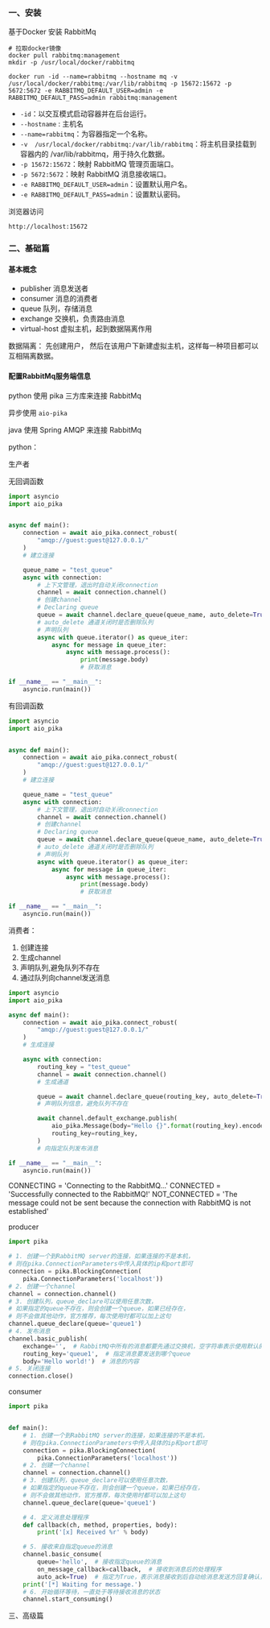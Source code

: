 ### 一、安装

基于Docker 安装 RabbitMq

```shell
# 拉取docker镜像
docker pull rabbitmq:management
mkdir -p /usr/local/docker/rabbitmq

docker run -id --name=rabbitmq --hostname mq -v /usr/local/docker/rabbitmq:/var/lib/rabbitmq -p 15672:15672 -p 5672:5672 -e RABBITMQ_DEFAULT_USER=admin -e RABBITMQ_DEFAULT_PASS=admin rabbitmq:management

```

- `-id`：以交互模式启动容器并在后台运行。
- `--hostname` : 主机名
- `--name=rabbitmq`：为容器指定一个名称。
- `-v  /usr/local/docker/rabbitmq:/var/lib/rabbitmq`：将主机目录挂载到容器内的 /var/lib/rabbitmq，用于持久化数据。
- `-p 15672:15672`：映射 RabbitMQ 管理页面端口。
- `-p 5672:5672`：映射 RabbitMQ 消息接收端口。
- `-e RABBITMQ_DEFAULT_USER=admin`：设置默认用户名。
- `-e RABBITMQ_DEFAULT_PASS=admin`：设置默认密码。

浏览器访问

`http://localhost:15672`



### 二、基础篇

#### 基本概念

- publisher 消息发送者
- consumer 消息的消费者
- queue 队列，存储消息
- exchange 交换机，负责路由消息
- virtual-host 虚拟主机，起到数据隔离作用

数据隔离： 先创建用户， 然后在该用户下新建虚拟主机，这样每一种项目都可以互相隔离数据。

#### 配置RabbitMq服务端信息

python 使用 pika 三方库来连接 RabbitMq

异步使用 `aio-pika`



java 使用 Spring AMQP 来连接 RabbitMq



python：



生产者

无回调函数

```python
import asyncio
import aio_pika


async def main():
    connection = await aio_pika.connect_robust(
        "amqp://guest:guest@127.0.0.1/"
    )
    # 建立连接

    queue_name = "test_queue"
    async with connection:
        # 上下文管理，退出时自动关闭connection
        channel = await connection.channel()
        # 创建channel
        # Declaring queue
        queue = await channel.declare_queue(queue_name, auto_delete=True)
        # auto_delete 通道关闭时是否删除队列
        # 声明队列
        async with queue.iterator() as queue_iter:
            async for message in queue_iter:
                async with message.process():
                    print(message.body)
                    # 获取消息

if __name__ == "__main__":
    asyncio.run(main())


```

有回调函数

```python
import asyncio
import aio_pika


async def main():
    connection = await aio_pika.connect_robust(
        "amqp://guest:guest@127.0.0.1/"
    )
    # 建立连接

    queue_name = "test_queue"
    async with connection:
        # 上下文管理，退出时自动关闭connection
        channel = await connection.channel()
        # 创建channel
        # Declaring queue
        queue = await channel.declare_queue(queue_name, auto_delete=True)
        # auto_delete 通道关闭时是否删除队列
        # 声明队列
        async with queue.iterator() as queue_iter:
            async for message in queue_iter:
                async with message.process():
                    print(message.body)
                    # 获取消息

if __name__ == "__main__":
    asyncio.run(main())


```



消费者：

1. 创建连接
2. 生成channel
3. 声明队列,避免队列不存在
4. 通过队列向channel发送消息

```python
import asyncio
import aio_pika

async def main():
    connection = await aio_pika.connect_robust(
        "amqp://guest:guest@127.0.0.1/"
    )
    # 生成连接

    async with connection:
        routing_key = "test_queue"
        channel = await connection.channel()
        # 生成通道

        queue = await channel.declare_queue(routing_key, auto_delete=True)
        # 声明队列信息，避免队列不存在

        await channel.default_exchange.publish(
            aio_pika.Message(body="Hello {}".format(routing_key).encode()),
            routing_key=routing_key,
        )
        # 向指定队列发布消息

if __name__ == "__main__":
    asyncio.run(main())


```



CONNECTING = 'Connecting to the RabbitMQ...'
CONNECTED = 'Successfully connected to the RabbitMQ!'
NOT_CONNECTED = 'The message could not be sent because the connection with RabbitMQ is not established'



producer

```python
import pika

# 1. 创建一个到RabbitMQ server的连接，如果连接的不是本机，
# 则在pika.ConnectionParameters中传入具体的ip和port即可
connection = pika.BlockingConnection(
    pika.ConnectionParameters('localhost'))
# 2. 创建一个channel
channel = connection.channel()
# 3. 创建队列，queue_declare可以使用任意次数，
# 如果指定的queue不存在，则会创建一个queue，如果已经存在，
# 则不会做其他动作，官方推荐，每次使用时都可以加上这句
channel.queue_declare(queue='queue1')
# 4. 发布消息
channel.basic_publish(
    exchange='',  # RabbitMQ中所有的消息都要先通过交换机，空字符串表示使用默认的交换机
    routing_key='queue1',  # 指定消息要发送到哪个queue
    body='Hello world!')  # 消息的内容
# 5. 关闭连接
connection.close()

```

consumer

```python
import pika


def main():
    # 1. 创建一个到RabbitMQ server的连接，如果连接的不是本机，
    # 则在pika.ConnectionParameters中传入具体的ip和port即可
    connection = pika.BlockingConnection(
        pika.ConnectionParameters('localhost'))
    # 2. 创建一个channel
    channel = connection.channel()
    # 3. 创建队列，queue_declare可以使用任意次数，
    # 如果指定的queue不存在，则会创建一个queue，如果已经存在，
    # 则不会做其他动作，官方推荐，每次使用时都可以加上这句
    channel.queue_declare(queue='queue1')

    # 4. 定义消息处理程序
    def callback(ch, method, properties, body):
        print('[x] Received %r' % body)

    # 5. 接收来自指定queue的消息
    channel.basic_consume(
        queue='hello',  # 接收指定queue的消息
        on_message_callback=callback,  # 接收到消息后的处理程序
        auto_ack=True)  # 指定为True，表示消息接收到后自动给消息发送方回复确认，已收到消息
    print('[*] Waiting for message.')
    # 6. 开始循环等待，一直处于等待接收消息的状态
    channel.start_consuming()
```



三、高级篇